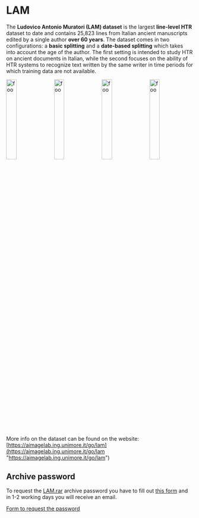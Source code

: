 # LAM
The **Ludovico Antonio Muratori (LAM) dataset** is the largest **line-level HTR** dataset to date and contains 25,823 lines from Italian ancient manuscripts edited by a single author **over 60 years**. The dataset comes in two configurations: a **basic splitting** and a **date-based splitting** which takes into account the age of the author. The first setting is intended to study HTR on ancient documents in Italian, while the second focuses on the ability of HTR systems to recognize text written by the same writer in time periods for which training data are not available.

<div style="width: 100%; margin-bottom: 3em"><img src="https://aimagelab.ing.unimore.it/imagelab/uploadedImages/000907.png" alt="foo" title="title" style="width: 23.5%; margin-right: 2%" /><img src="https://aimagelab.ing.unimore.it/imagelab/uploadedImages/000906.png" alt="foo" title="title" style="width: 23.5%; margin-right: 2%" /><img src="https://aimagelab.ing.unimore.it/imagelab/uploadedImages/000905.png" alt="foo" title="title" style="width: 23.5%; margin-right: 2%" /><img src="https://aimagelab.ing.unimore.it/imagelab/uploadedImages/000904.png" alt="foo" title="title" style="width: 23.5%;" /></div>


More info on the dataset can be found on the website: [https://aimagelab.ing.unimore.it/go/lam](https://aimagelab.ing.unimore.it/go/lam "https://aimagelab.ing.unimore.it/go/lam")

## Archive password
To request the [LAM.rar](https://github.com/aimagelab/LAM/releases/download/dataset/LAM.rar "LAM.rar") archive password you have to fill out [this form](https://forms.gle/NocC3YFNQjRM1sa67 "this form") and in 1-2 working days you will receive an email.

[Form to request the password](https://forms.gle/NocC3YFNQjRM1sa67 "Form to request the password")
